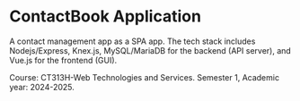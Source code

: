 # ContactBook Application

A contact management app as a SPA app. The tech stack includes Nodejs/Express, Knex.js, MySQL/MariaDB for the backend (API server), and Vue.js for the frontend (GUI).

Course: CT313H-Web Technologies and Services.
Semester 1, Academic year: 2024-2025.


